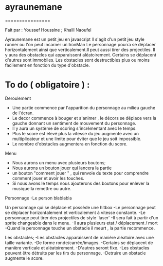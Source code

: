 # ayraunemane
================


Fait par : Youssef Houssine ; Khalil Naoufel 

Ayraunemane est un petit jeu en javascript 
Il s'agit d'un petit jeu style runner ou l'on peut incarner un IronMan 
Le personnage pourra se déplacer horizontalement ainsi que verticalement.Il peut aussi tirer des projectiles.
Il y aura des obstacles qui apparaissent aléatoirement. Certains se déplacent d'autres sont immobiles.
Les obstacles sont destructibles plus ou moins facilement en fonction du type d'obstacle.

To do ( obligatoire ) :
=======================

Deroulement 
- Une partie commence par l'apparition du personnage au milieu gauche de l'écran.
- Le decor commence à bouger et s'animer , le décors se déplace vers la gauche donnant un sentiment de mouvement du             personnage.
- Il y aura un système de scoring s'incrémentant avec le temps.
- Plus le score est élevé plus la vitesse du jeu augmente avec un multiplicateur et une limite pour éviter que le jeu           soit impossible.
- Le nombre d'obstacles augmentera en fonction du score.
    
 Menu  
 - Nous aurons un menu avec plusieurs boutons; 
 - Nous aurons un bouton jouer qui lancera la partie
 - un bouton "comment jouer " , qui renvoie du texte pour comprendre comment jouer et avoir les touches. 
 - Si nous avons le temps nous ajouterons des boutons pour enlever la musique la remettre ou autre.
 
Personnage
-Le person blablabla
 
 Un personnage qui se déplace et possède une hitbox
 -Le personnage peut se déplacer horizontalement et verticalement à vitesse constante.
 -Le personnage peut tirer des projectiles de style 'laser'
 -Il sera fait à partir d'un sprite changeable dans le menu.
 -Il aura plusieurs etat / déplacement / mort 
 -Quand le personnage touche un obstacle il meurt , la partie recommence.
  
  
 Les obstacles;
-Les obstacles apparaissent de manière aléatoire avec une taille variante. 
-De forme ronde/carrée/images.
-Certains se déplacent de manière verticale et aléatoirement.
-D'autres seront fixe.
-Les obstacles peuvent être détruits par les tirs du personnage.
-Detruire un obstacle augmente le score.
    
    
    
    
    
  
  
  
